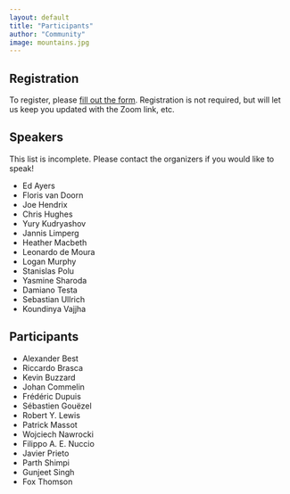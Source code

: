 ```yaml
---
layout: default
title: "Participants"
author: "Community"
image: mountains.jpg
---
```


## Registration

To register, please [fill out the form](https://forms.gle/a9x51G6oWebqseEf9).
Registration is not required, but will let us keep you updated with the Zoom link, etc.

## Speakers

This list is incomplete. Please contact the organizers if you would like to speak!

* Ed Ayers
* Floris van Doorn
* Joe Hendrix
* Chris Hughes
* Yury Kudryashov
* Jannis Limperg
* Heather Macbeth
* Leonardo de Moura
* Logan Murphy
* Stanislas Polu
* Yasmine Sharoda
* Damiano Testa
* Sebastian Ullrich
* Koundinya Vajjha

## Participants

* Alexander Best
* Riccardo Brasca
* Kevin Buzzard
* Johan Commelin
* Frédéric Dupuis
* Sébastien Gouëzel
* Robert Y. Lewis
* Patrick Massot
* Wojciech Nawrocki
* Filippo A. E. Nuccio
* Javier Prieto
* Parth Shimpi
* Gunjeet Singh
* Fox Thomson
